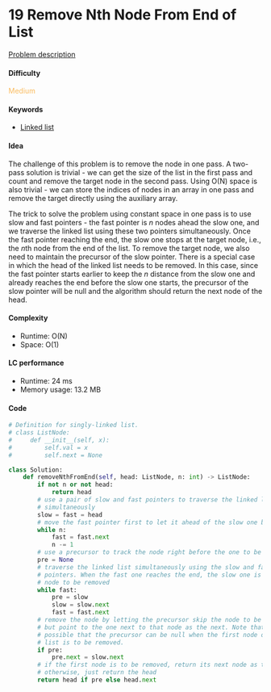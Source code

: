 19 Remove Nth Node From End of List
=======================
[Problem description](https://leetcode.com/problems/remove-nth-node-from-end-of-list/)

#### Difficulty
<span style="color:#FABC60">Medium</span>

#### Keywords
- [Linked list](../categories/linked_list.md)
  
#### Idea
The challenge of this problem is to remove the node in one pass. A two-pass solution is trivial - we can get the size of the list in the first pass and count and remove the target node in the second pass. Using O(N) space is also trivial - we can store the indices of nodes in an array in one pass and remove the target directly using the auxiliary array. 

The trick to solve the problem using constant space in one pass is to use slow and fast pointers - the fast pointer is *n* nodes ahead the slow one, and we traverse the linked list using these two pointers simultaneously. Once the fast pointer reaching the end, the slow one stops at the target node, i.e., the *n*th node from the end of the list. To remove the target node, we also need to maintain the precursor of the slow pointer. There is a special case in which the head of the linked list needs to be removed. In this case, since the fast pointer starts earlier to keep the *n* distance from the slow one and already reaches the end before the slow one starts, the precursor of the slow pointer will be null and the algorithm should return the next node of the head.

#### Complexity
- Runtime: O(N)
- Space: O(1)
  
#### LC performance
- Runtime: 24 ms
- Memory usage: 13.2 MB

#### Code
```python
# Definition for singly-linked list.
# class ListNode:
#     def __init__(self, x):
#         self.val = x
#         self.next = None

class Solution:
    def removeNthFromEnd(self, head: ListNode, n: int) -> ListNode:
        if not n or not head:
            return head
        # use a pair of slow and fast pointers to traverse the linked list 
        # simultaneously
        slow = fast = head
        # move the fast pointer first to let it ahead of the slow one by `n`
        while n:
            fast = fast.next
            n -= 1
        # use a precursor to track the node right before the one to be removed
        pre = None
        # traverse the linked list simultaneously using the slow and fast 
        # pointers. When the fast one reaches the end, the slow one is at the 
        # node to be removed
        while fast:
            pre = slow
            slow = slow.next
            fast = fast.next
        # remove the node by letting the precursor skip the node to be removed, 
        # but point to the one next to that node as the next. Note that it is 
        # possible that the precursor can be null when the first node of the 
        # list is to be removed. 
        if pre:
            pre.next = slow.next
        # if the first node is to be removed, return its next node as the head;
        # otherwise, just return the head
        return head if pre else head.next
```